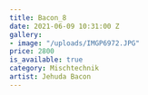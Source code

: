 ```yaml
---
title: Bacon_8
date: 2021-06-09 10:31:00 Z
gallery:
- image: "/uploads/IMGP6972.JPG"
price: 2800
is_available: true
category: Mischtechnik
artist: Jehuda Bacon
---
```


